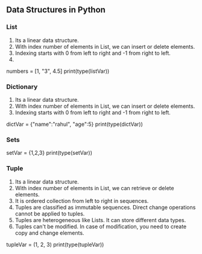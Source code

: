 ## Data Structures in Python

### List
1. Its a linear data structure.
2. With index number of elements in List, we can insert or delete elements.
3. Indexing starts with 0 from left to right and -1 from right to left.
4. 
numbers = [1, "3", 4.5]
print(type(listVar))

### Dictionary
1. Its a linear data structure.
2. With index number of elements in List, we can insert or delete elements.
3. Indexing starts with 0 from left to right and -1 from right to left.

dictVar = {"name":"rahul", "age":5}
print(type(dictVar))

### Sets
setVar = {1,2,3}
print(type(setVar))

### Tuple
1. Its a linear data structure.
2. With index number of elements in List, we can retrieve or delete elements.
3. It is ordered collection from left to right in sequences.
4. Tuples are classified as immutable sequences. Direct change operations cannot be applied to tuples.
5. Tuples are heterogeneous like Lists. It can store different data types.
6. Tuples can't be modified. In case of modification, you need to create copy and change elements.

tupleVar = (1, 2, 3)
print(type(tupleVar))
